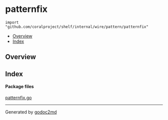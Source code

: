 

# patternfix
`import "github.com/coralproject/shelf/internal/wire/pattern/patternfix"`

* [Overview](#pkg-overview)
* [Index](#pkg-index)

## <a name="pkg-overview">Overview</a>



## <a name="pkg-index">Index</a>


#### <a name="pkg-files">Package files</a>
[patternfix.go](/src/github.com/coralproject/shelf/internal/wire/pattern/patternfix/patternfix.go) 










- - -
Generated by [godoc2md](http://godoc.org/github.com/davecheney/godoc2md)
